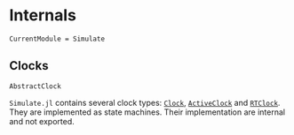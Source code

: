 # Internals

```@meta
CurrentModule = Simulate
```

## Clocks

```@docs
AbstractClock
```

`Simulate.jl` contains several clock types: [`Clock`](@ref), [`ActiveClock`](@ref) and [`RTClock`](@ref). They are implemented as state machines. Their implementation are internal and not exported.
